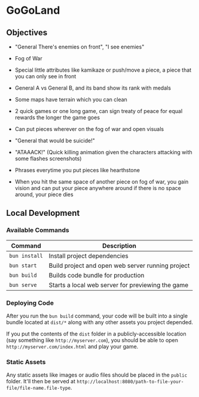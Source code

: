 # GoGoLand

## Objectives

- "General There's enemies on front", "I see enemies"

- Fog of War

- Special little attributes like kamikaze or push/move a piece, a piece that you can only see in front

- General A vs General B, and its band show its rank with medals

- Some maps have terrain which you can clean

- 2 quick games or one long game, can sign treaty of peace for equal rewards the longer the game goes

- Can put pieces wherever on the fog of war and open visuals

- "General that would be suicide!"

- "ATAAACK!" (Quick killing animation given the characters attacking with some flashes screenshots)

- Phrases everytime you put pieces like hearthstone

- When you hit the same space of another piece on fog of war, you gain vision and can put your piece anywhere around
if there is no space around, your piece dies

## Local Development

### Available Commands

| Command | Description |
|---------|-------------|
| `bun install` | Install project dependencies |
| `bun start` | Build project and open web server running project |
| `bun build` | Builds code bundle for production |
| `bun serve` | Starts a local web server for previewing the game |

### Deploying Code

After you run the `bun build` command, your code will be built into a single bundle located at
`dist/*` along with any other assets you project depended.

If you put the contents of the `dist` folder in a publicly-accessible location (say something like `http://myserver.com`),
you should be able to open `http://myserver.com/index.html` and play your game.

### Static Assets

Any static assets like images or audio files should be placed in the `public` folder. It'll then be served at `http://localhost:8080/path-to-file-your-file/file-name.file-type`.
